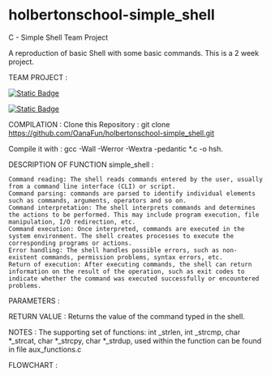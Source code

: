 # holbertonschool-simple_shell
C - Simple Shell Team Project

A reproduction of basic Shell with some basic commands.
This is a 2 week project.

TEAM PROJECT :

[![Static Badge](https://img.shields.io/badge/build-Oana-brightgreen?logo=github&label=Github&labelColor=e80c0c&color=191919
)](https://github.com/OanaFun)

[![Static Badge](https://img.shields.io/badge/build-Kévin-brightgreen?logo=github&label=Github&labelColor=0000FF&color=191919
)](https://github.com/Storm2601)


COMPILATION :
Clone this Repository :
git clone https://github.com/OanaFun/holbertonschool-simple_shell.git

Compile it with :
gcc -Wall -Werror -Wextra -pedantic *.c -o hsh.

DESCRIPTION OF FUNCTION simple_shell :

    Command reading: The shell reads commands entered by the user, usually from a command line interface (CLI) or script.
    Command parsing: commands are parsed to identify individual elements such as commands, arguments, operators and so on.
    Command interpretation: The shell interprets commands and determines the actions to be performed. This may include program execution, file manipulation, I/O redirection, etc.
    Command execution: Once interpreted, commands are executed in the system environment. The shell creates processes to execute the corresponding programs or actions.
    Error handling: The shell handles possible errors, such as non-existent commands, permission problems, syntax errors, etc.
    Return of execution: After executing commands, the shell can return information on the result of the operation, such as exit codes to indicate whether the command was executed successfully or encountered problems.

PARAMETERS :


RETURN VALUE :
Returns the value of the command typed in the shell.

NOTES :
 The supporting set of functions: int _strlen, int _strcmp, char *_strcat, char *_strcpy, char *_strdup, used within the function can be found in file aux_functions.c

FLOWCHART :
